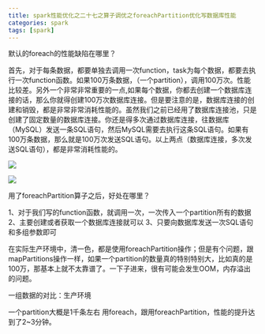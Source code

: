 ```yaml
---
title: spark性能优化之二十七之算子调优之foreachPartition优化写数据库性能
categories: spark  
tags: [spark]
---
```




默认的foreach的性能缺陷在哪里？

<!--more-->

首先，对于每条数据，都要单独去调用一次function，task为每个数据，都要去执行一次function函数。如果100万条数据，（一个partition），调用100万次。性能比较差。另外一个非常非常重要的一点,如果每个数据，你都去创建一个数据库连接的话，那么你就得创建100万次数据库连接。但是要注意的是，数据库连接的创建和销毁，都是非常非常消耗性能的。虽然我们之前已经用了数据库连接池，只是创建了固定数量的数据库连接。你还是得多次通过数据库连接，往数据库（MySQL）发送一条SQL语句，然后MySQL需要去执行这条SQL语句。如果有100万条数据，那么就是100万次发送SQL语句。以上两点（数据库连接，多次发送SQL语句），都是非常消耗性能的。





![](http://ols7leonh.bkt.clouddn.com//assert/img/bigdata/spark从入门到精通_笔记/performance_foreachPartition.png)

![](http://ols7leonh.bkt.clouddn.com//assert/img/bigdata/spark从入门到精通_笔记/performance_foreachPartition2.png)



用了foreachPartition算子之后，好处在哪里？

1、对于我们写的function函数，就调用一次，一次传入一个partition所有的数据
2、主要创建或者获取一个数据库连接就可以
3、只要向数据库发送一次SQL语句和多组参数即可


在实际生产环境中，清一色，都是使用foreachPartition操作；但是有个问题，跟mapPartitions操作一样，如果一个partition的数量真的特别特别大，比如真的是100万，那基本上就不太靠谱了。一下子进来，很有可能会发生OOM，内存溢出的问题。

一组数据的对比：生产环境

一个partition大概是1千条左右
用foreach，跟用foreachPartition，性能的提升达到了2~3分钟。


